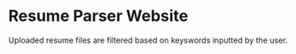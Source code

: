 # Resume Parser Website
Uploaded resume files are filtered based on keyswords inputted by the user.
